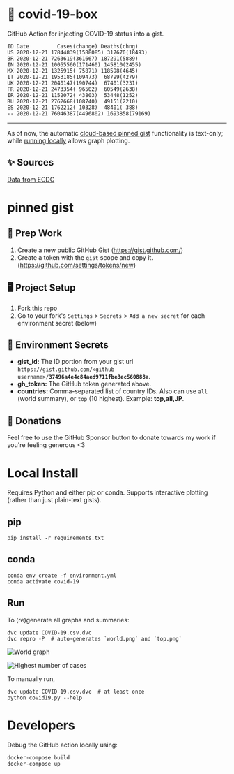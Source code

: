 # 🏥 covid-19-box

GitHub Action for injecting COVID-19 status into a gist.

```
ID Date         Cases(change) Deaths(chng)
US 2020-12-21 17844839(1588085) 317670(18493)
BR 2020-12-21 7263619(361667) 187291(5889)
IN 2020-12-21 10055560(171460) 145810(2455)
MX 2020-12-21 1325915( 75871) 118598(4645)
IT 2020-12-21 1953185(109473)  68799(4279)
UK 2020-12-21 2040147(190744)  67401(3231)
FR 2020-12-21 2473354( 96502)  60549(2638)
IR 2020-12-21 1152072( 43803)  53448(1252)
RU 2020-12-21 2762668(108740)  49151(2210)
ES 2020-12-21 1762212( 10328)  48401( 388)
-- 2020-12-21 76046387(4496802) 1693858(79169)
```

---

As of now, the automatic [cloud-based pinned gist](#pinned-gist) functionality is text-only;
while [running locally](#local-install) allows graph plotting.

## ✨ Sources

[Data from ECDC](https://www.ecdc.europa.eu/en/publications-data/download-todays-data-geographic-distribution-covid-19-cases-worldwide)

# pinned gist

## 🎒 Prep Work
1. Create a new public GitHub Gist (https://gist.github.com/)
1. Create a token with the `gist` scope and copy it. (https://github.com/settings/tokens/new)

## 🖥 Project Setup
1. Fork this repo
1. Go to your fork's `Settings` > `Secrets` > `Add a new secret` for each environment secret (below)

## 🤫 Environment Secrets
- **gist_id:** The ID portion from your gist url `https://gist.github.com/<github username>/`**`37496a4e4c84aed9711fbe3ec560888a`**.
- **gh_token:** The GitHub token generated above.
- **countries:** Comma-separated list of country IDs. Also can use `all` (world summary), or `top` (10 highest). Example: **top,all,JP**.

## 💸 Donations

Feel free to use the GitHub Sponsor button to donate towards my work if you're feeling generous <3

# Local Install

Requires Python and either pip or conda. Supports interactive plotting (rather than just plain-text gists).

## pip

```
pip install -r requirements.txt
```

## conda

```
conda env create -f environment.yml
conda activate covid-19
```

## Run

To (re)generate all graphs and summaries:

```
dvc update COVID-19.csv.dvc
dvc repro -P  # auto-generates `world.png` and `top.png`
```

![World graph](world.png)

![Highest number of cases](top.png)

To manually run,

```
dvc update COVID-19.csv.dvc  # at least once
python covid19.py --help
```

# Developers

Debug the GitHub action locally using:

```
docker-compose build
docker-compose up
```
